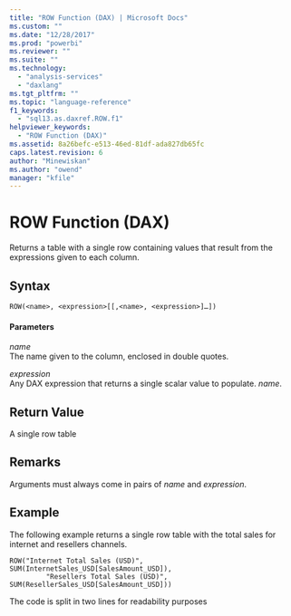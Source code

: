 ```yaml
---
title: "ROW Function (DAX) | Microsoft Docs"
ms.custom: ""
ms.date: "12/28/2017"
ms.prod: "powerbi"
ms.reviewer: ""
ms.suite: ""
ms.technology: 
  - "analysis-services"
  - "daxlang"
ms.tgt_pltfrm: ""
ms.topic: "language-reference"
f1_keywords: 
  - "sql13.as.daxref.ROW.f1"
helpviewer_keywords: 
  - "ROW Function (DAX)"
ms.assetid: 8a26befc-e513-46ed-81df-ada827db65fc
caps.latest.revision: 6
author: "Minewiskan"
ms.author: "owend"
manager: "kfile"
---
```

# ROW Function (DAX)
Returns a table with a single row containing values that result from the expressions given to each column.  
  
## Syntax  
  
```  
ROW(<name>, <expression>[[,<name>, <expression>]…])  
```  
  
#### Parameters  
*name*  
The name given to the column, enclosed in double quotes.  
  
*expression*  
Any DAX expression that returns a single scalar value to populate. *name*.  
  
## Return Value  
A single row table  
  
## Remarks  
Arguments must always come in pairs of *name* and *expression*.  
  
## Example  
The following example returns a single row table with the total sales for internet and resellers channels.  
  
```  
ROW("Internet Total Sales (USD)", SUM(InternetSales_USD[SalesAmount_USD]),  
         "Resellers Total Sales (USD)", SUM(ResellerSales_USD[SalesAmount_USD]))  
```  
The code is split in two lines for readability purposes  
  
